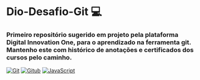 # Dio-Desafio-Git  💻
### Primeiro repositório sugerido em projeto pela plataforma Digital Innovation One, para o aprendizado na ferramenta git. Mantenho este com histórico de anotações e certificados dos cursos pelo caminho.
[![Git](https://img.shields.io/badge/GIT-E44C30?style=for-the-badge&logo=git&logoColor=white)]()
[![Gitub](https://img.shields.io/badge/GitHub-100000?style=for-the-badge&logo=github&logoColor=white)]()
[![JavaScript](https://img.shields.io/badge/JavaScript-323330?style=for-the-badge&logo=javascript&logoColor=F7DF1E)]()


